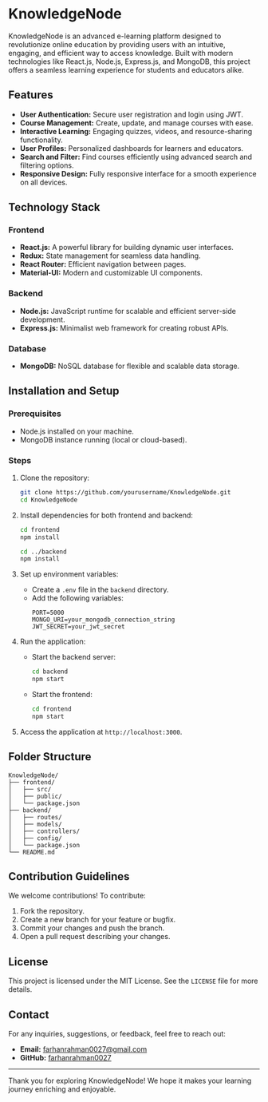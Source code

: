 # KnowledgeNode

KnowledgeNode is an advanced e-learning platform designed to revolutionize online education by providing users with an intuitive, engaging, and efficient way to access knowledge. Built with modern technologies like React.js, Node.js, Express.js, and MongoDB, this project offers a seamless learning experience for students and educators alike.

## Features

- **User Authentication:** Secure user registration and login using JWT.
- **Course Management:** Create, update, and manage courses with ease.
- **Interactive Learning:** Engaging quizzes, videos, and resource-sharing functionality.
- **User Profiles:** Personalized dashboards for learners and educators.
- **Search and Filter:** Find courses efficiently using advanced search and filtering options.
- **Responsive Design:** Fully responsive interface for a smooth experience on all devices.

## Technology Stack

### Frontend
- **React.js:** A powerful library for building dynamic user interfaces.
- **Redux:** State management for seamless data handling.
- **React Router:** Efficient navigation between pages.
- **Material-UI:** Modern and customizable UI components.

### Backend
- **Node.js:** JavaScript runtime for scalable and efficient server-side development.
- **Express.js:** Minimalist web framework for creating robust APIs.

### Database
- **MongoDB:** NoSQL database for flexible and scalable data storage.

## Installation and Setup

### Prerequisites
- Node.js installed on your machine.
- MongoDB instance running (local or cloud-based).

### Steps
1. Clone the repository:
   ```bash
   git clone https://github.com/yourusername/KnowledgeNode.git
   cd KnowledgeNode
   ```

2. Install dependencies for both frontend and backend:
   ```bash
   cd frontend
   npm install

   cd ../backend
   npm install
   ```

3. Set up environment variables:
   - Create a `.env` file in the `backend` directory.
   - Add the following variables:
     ```env
     PORT=5000
     MONGO_URI=your_mongodb_connection_string
     JWT_SECRET=your_jwt_secret
     ```

4. Run the application:
   - Start the backend server:
     ```bash
     cd backend
     npm start
     ```
   - Start the frontend:
     ```bash
     cd frontend
     npm start
     ```

5. Access the application at `http://localhost:3000`.

## Folder Structure
```
KnowledgeNode/
├── frontend/
│   ├── src/
│   ├── public/
│   └── package.json
├── backend/
│   ├── routes/
│   ├── models/
│   ├── controllers/
│   ├── config/
│   └── package.json
└── README.md
```

## Contribution Guidelines

We welcome contributions! To contribute:
1. Fork the repository.
2. Create a new branch for your feature or bugfix.
3. Commit your changes and push the branch.
4. Open a pull request describing your changes.

## License

This project is licensed under the MIT License. See the `LICENSE` file for more details.

## Contact

For any inquiries, suggestions, or feedback, feel free to reach out:
- **Email:** farhanrahman0027@gmail.com
- **GitHub:** [farhanrahman0027](https://github.com/farhanrahman0027)

---
Thank you for exploring KnowledgeNode! We hope it makes your learning journey enriching and enjoyable.

